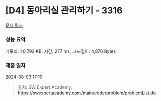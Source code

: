 # [D4] 동아리실 관리하기 - 3316 

[문제 링크](https://swexpertacademy.com/main/code/problem/problemDetail.do?contestProbId=AWBnFuhqxE8DFAWr) 

### 성능 요약

메모리: 40,792 KB, 시간: 277 ms, 코드길이: 4,876 Bytes

### 제출 일자

2024-08-03 17:10



> 출처: SW Expert Academy, https://swexpertacademy.com/main/code/problem/problemList.do